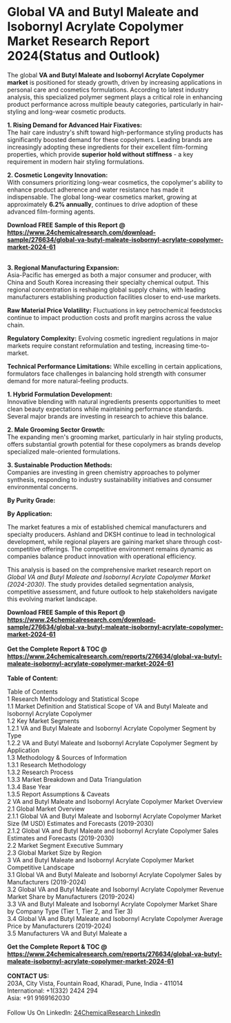 <h1>Global VA and Butyl Maleate and Isobornyl Acrylate Copolymer Market Research Report 2024(Status and Outlook)</h1><p>The global <strong>VA and Butyl Maleate and Isobornyl Acrylate Copolymer market</strong> is positioned for steady growth, driven by increasing applications in personal care and cosmetics formulations. According to latest industry analysis, this specialized polymer segment plays a critical role in enhancing product performance across multiple beauty categories, particularly in hair-styling and long-wear cosmetic products.</p><p><strong>1. Rising Demand for Advanced Hair Fixatives:</strong><br>
The hair care industry's shift toward high-performance styling products has significantly boosted demand for these copolymers. Leading brands are increasingly adopting these ingredients for their excellent film-forming properties, which provide <strong>superior hold without stiffness</strong> - a key requirement in modern hair styling formulations.</p><p><strong>2. Cosmetic Longevity Innovation:</strong><br>
With consumers prioritizing long-wear cosmetics, the copolymer's ability to enhance product adherence and water resistance has made it indispensable. The global long-wear cosmetics market, growing at approximately <strong>6.2% annually</strong>, continues to drive adoption of these advanced film-forming agents.</p><div><b>Download FREE Sample of this Report @ 
            <a href="https://www.24chemicalresearch.com/download-sample/276634/global-va-butyl-maleate-isobornyl-acrylate-copolymer-market-2024-61">
            https://www.24chemicalresearch.com/download-sample/276634/global-va-butyl-maleate-isobornyl-acrylate-copolymer-market-2024-61</a></b></div><br><p><strong>3. Regional Manufacturing Expansion:</strong><br>
Asia-Pacific has emerged as both a major consumer and producer, with China and South Korea increasing their specialty chemical output. This regional concentration is reshaping global supply chains, with leading manufacturers establishing production facilities closer to end-use markets.</p><p><strong>Raw Material Price Volatility:</strong> Fluctuations in key petrochemical feedstocks continue to impact production costs and profit margins across the value chain.</p><p><strong>Regulatory Complexity:</strong> Evolving cosmetic ingredient regulations in major markets require constant reformulation and testing, increasing time-to-market.</p><p><strong>Technical Performance Limitations:</strong> While excelling in certain applications, formulators face challenges in balancing hold strength with consumer demand for more natural-feeling products.</p><p><strong>1. Hybrid Formulation Development:</strong><br>
Innovative blending with natural ingredients presents opportunities to meet clean beauty expectations while maintaining performance standards. Several major brands are investing in research to achieve this balance.</p><p><strong>2. Male Grooming Sector Growth:</strong><br>
The expanding men's grooming market, particularly in hair styling products, offers substantial growth potential for these copolymers as brands develop specialized male-oriented formulations.</p><p><strong>3. Sustainable Production Methods:</strong><br>
Companies are investing in green chemistry approaches to polymer synthesis, responding to industry sustainability initiatives and consumer environmental concerns.</p><p><strong>By Purity Grade:</strong></p><p><strong>By Application:</strong></p><p>The market features a mix of established chemical manufacturers and specialty producers. Ashland and DKSH continue to lead in technological development, while regional players are gaining market share through cost-competitive offerings. The competitive environment remains dynamic as companies balance product innovation with operational efficiency.</p><p>This analysis is based on the comprehensive market research report on <em>Global VA and Butyl Maleate and Isobornyl Acrylate Copolymer Market (2024-2030)</em>. The study provides detailed segmentation analysis, competitive assessment, and future outlook to help stakeholders navigate this evolving market landscape.</p><div><b>Download FREE Sample of this Report @ 
            <a href="https://www.24chemicalresearch.com/download-sample/276634/global-va-butyl-maleate-isobornyl-acrylate-copolymer-market-2024-61">
            https://www.24chemicalresearch.com/download-sample/276634/global-va-butyl-maleate-isobornyl-acrylate-copolymer-market-2024-61</a></b></div><br><div><b>Get the Complete Report & TOC @ 
            <a href="https://www.24chemicalresearch.com/reports/276634/global-va-butyl-maleate-isobornyl-acrylate-copolymer-market-2024-61">
            https://www.24chemicalresearch.com/reports/276634/global-va-butyl-maleate-isobornyl-acrylate-copolymer-market-2024-61</a></b></div><br>
            <b>Table of Content:</b><p>Table of Contents<br />
1 Research Methodology and Statistical Scope<br />
1.1 Market Definition and Statistical Scope of VA and Butyl Maleate and Isobornyl Acrylate Copolymer<br />
1.2 Key Market Segments<br />
1.2.1 VA and Butyl Maleate and Isobornyl Acrylate Copolymer Segment by Type<br />
1.2.2 VA and Butyl Maleate and Isobornyl Acrylate Copolymer Segment by Application<br />
1.3 Methodology & Sources of Information<br />
1.3.1 Research Methodology<br />
1.3.2 Research Process<br />
1.3.3 Market Breakdown and Data Triangulation<br />
1.3.4 Base Year<br />
1.3.5 Report Assumptions & Caveats<br />
2 VA and Butyl Maleate and Isobornyl Acrylate Copolymer Market Overview<br />
2.1 Global Market Overview<br />
2.1.1 Global VA and Butyl Maleate and Isobornyl Acrylate Copolymer Market Size (M USD) Estimates and Forecasts (2019-2030)<br />
2.1.2 Global VA and Butyl Maleate and Isobornyl Acrylate Copolymer Sales Estimates and Forecasts (2019-2030)<br />
2.2 Market Segment Executive Summary<br />
2.3 Global Market Size by Region<br />
3 VA and Butyl Maleate and Isobornyl Acrylate Copolymer Market Competitive Landscape<br />
3.1 Global VA and Butyl Maleate and Isobornyl Acrylate Copolymer Sales by Manufacturers (2019-2024)<br />
3.2 Global VA and Butyl Maleate and Isobornyl Acrylate Copolymer Revenue Market Share by Manufacturers (2019-2024)<br />
3.3 VA and Butyl Maleate and Isobornyl Acrylate Copolymer Market Share by Company Type (Tier 1, Tier 2, and Tier 3)<br />
3.4 Global VA and Butyl Maleate and Isobornyl Acrylate Copolymer Average Price by Manufacturers (2019-2024)<br />
3.5 Manufacturers VA and Butyl Maleate a</p><div><b>Get the Complete Report & TOC @ 
            <a href="https://www.24chemicalresearch.com/reports/276634/global-va-butyl-maleate-isobornyl-acrylate-copolymer-market-2024-61">
            https://www.24chemicalresearch.com/reports/276634/global-va-butyl-maleate-isobornyl-acrylate-copolymer-market-2024-61</a></b></div><br><b>CONTACT US:</b><br>
            203A, City Vista, Fountain Road, Kharadi, Pune, India - 411014<br>
            International: +1(332) 2424 294<br>
            Asia: +91 9169162030 <br><br>
            Follow Us On LinkedIn: <a href="https://www.linkedin.com/company/24chemicalresearch/">24ChemicalResearch LinkedIn</a>